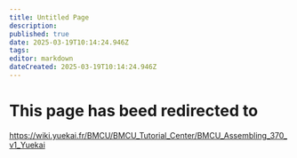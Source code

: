 ```yaml
---
title: Untitled Page
description: 
published: true
date: 2025-03-19T10:14:24.946Z
tags: 
editor: markdown
dateCreated: 2025-03-19T10:14:24.946Z
---
```


# This page has beed redirected to

https://wiki.yuekai.fr/BMCU/BMCU_Tutorial_Center/BMCU_Assembling_370_v1_Yuekai